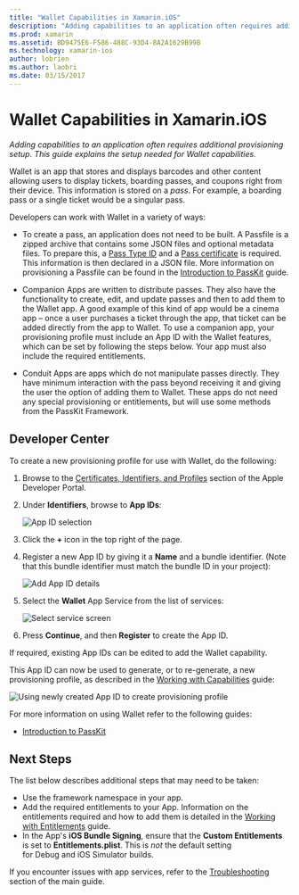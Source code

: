 ```yaml
---
title: "Wallet Capabilities in Xamarin.iOS"
description: "Adding capabilities to an application often requires additional provisioning setup. This guide explains the setup needed for Wallet capabilities."
ms.prod: xamarin
ms.assetid: BD9475E6-F586-488C-93D4-8A2A1629B99B
ms.technology: xamarin-ios
author: lobrien
ms.author: laobri
ms.date: 03/15/2017
---
```


# Wallet Capabilities in Xamarin.iOS

_Adding capabilities to an application often requires additional provisioning setup. This guide explains the setup needed for Wallet capabilities._

Wallet is an app that stores and displays barcodes and other content allowing users to display tickets, boarding passes, and coupons right from their device. This information is stored on a _pass_. For example, a boarding pass or a single ticket would be a singular pass. 

Developers can work with Wallet in a variety of ways:

*	To create a pass, an application does not need to be built. A Passfile is a zipped archive that contains some JSON files and optional metadata files. To prepare this, a [Pass Type ID](~/ios/platform/passkit.md) and a [Pass certificate](~/ios/platform/passkit.md) is required. This information is then declared in a JSON file. More information on provisioning a Passfile can be found in the [Introduction to PassKit](~/ios/platform/passkit.md) guide.

*	Companion Apps are written to distribute passes. They also have the functionality to create, edit, and update passes and then to add them to the Wallet app. A good example of this kind of app would be a cinema app – once a user purchases a ticket through the app, that ticket can be added directly from the app to Wallet. To use a companion app, your provisioning profile must include an App ID with the Wallet features, which can be set by following the steps below. Your app must also include the required entitlements.

*	Conduit Apps are apps which do not manipulate passes directly. They have minimum interaction with the pass beyond receiving it and giving the user the option of adding them to Wallet. These apps do not need any special provisioning or entitlements, but will use some methods from the PassKit Framework.

## Developer Center

To create a new provisioning profile for use with Wallet, do the following:

1.	Browse to the [Certificates, Identifiers, and Profiles](https://developer.apple.com/account/ios/certificate/) section of the Apple Developer Portal.
2.	Under **Identifiers**, browse to **App IDs**: 
    
    ![App ID selection](wallet-capabilities-images/image17.png)

3.	Click the **+** icon in the top right of the page.
4.	Register a new App ID by giving it a **Name** and a bundle identifier. (Note that this bundle identifier must match the bundle ID in your project):
   
    ![Add App ID details](wallet-capabilities-images/image18.png)

5.	Select the **Wallet** App Service from the list of services:
    
    ![Select service screen](wallet-capabilities-images/image19.png)

6.	Press **Continue**, and then **Register** to create the App ID.

If required, existing App IDs can be edited to add the Wallet capability.

This App ID can now be used to generate, or to re-generate, a new provisioning profile, as described in the [Working with Capabilities](~/ios/deploy-test/provisioning/capabilities/index.md) guide:

![Using newly created App ID to create provisioning profile](wallet-capabilities-images/image20.png)


For more information on using Wallet refer to the following guides:

*	[Introduction to PassKit](~/ios/platform/passkit.md)
 
## Next Steps
 
The list below describes additional steps that may need to be taken:

* Use the framework namespace in your app.
* Add the required entitlements to your App. Information on the entitlements required and how to add them is detailed in the [Working with Entitlements](~/ios/deploy-test/provisioning/entitlements.md) guide.
* In the App's **iOS Bundle Signing**, ensure that the **Custom Entitlements** is set to **Entitlements.plist**. This is _not_ the default setting for Debug and iOS Simulator builds.

If you encounter issues with app services, refer to the [Troubleshooting](~/ios/deploy-test/provisioning/capabilities/index.md) section of the main guide.